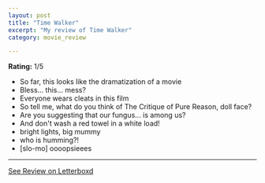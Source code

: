 ```yaml
---
layout: post
title: "Time Walker"
excerpt: "My review of Time Walker"
category: movie_review

---
```


**Rating:** 1/5

* So far, this looks like the dramatization of a movie
* Bless... this... mess?
* Everyone wears cleats in this film
* So tell me, what do you think of The Critique of Pure Reason, doll face?
* Are you suggesting that our fungus... is among us?
* And don't wash a red towel in a white load!
* bright lights, big mummy
* who is humming?!
* [slo-mo] oooopsieees

<hr>

[See Review on Letterboxd](https://boxd.it/4Vyfvh)
